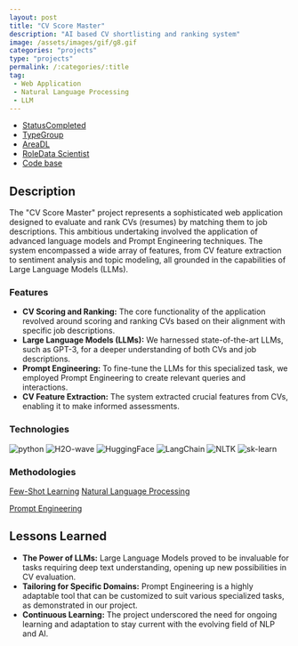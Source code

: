 ```yaml
---
layout: post
title: "CV Score Master"
description: "AI based CV shortlisting and ranking system"
image: /assets/images/gif/g8.gif
categories: "projects"
type: "projects"
permalink: /:categories/:title
tag:
 - Web Application
 - Natural Language Processing
 - LLM
---
```


<div id="main">
	<section id='second'>
		<div class="inner no-padding">
			<div class="tag-container">
                    <ul class="actions">
                        <li><a href="#" class="button special small disable">Status</a><a href="#" class="button small disable">Completed</a></li>
                        <li><a href="#" class="button special small disable">Type</a><a href="#" class="button small disable">Group</a></li>
                        <li><a href="#" class="button special small disable">Area</a><a href="#" class="button small disable">DL</a></li>
						<li><a href="#" class="button special small disable">Role</a><a href="#" class="button small disable">Data Scientist</a></li>
						<li><a href="#" class="button special small disable"><i class="fab fa-github"></i></a><a href="https://github.com/nipdep/CVScoreMaster" class="button small">Code base</a></li>
                    </ul>
            </div>
			<div>
				<h2>Description</h2>
				<p>The "CV Score Master" project represents a sophisticated web application designed to evaluate and rank CVs (resumes) by matching them to job descriptions. This ambitious undertaking involved the application of advanced language models and Prompt Engineering techniques. The system encompassed a wide array of features, from CV feature extraction to sentiment analysis and topic modeling, all grounded in the capabilities of Large Language Models (LLMs).</p>
					<h3>Features</h3>
					<ul class='fa-ul'>
						<li><i class="fa-li fa fa-check-square"></i><b>CV Scoring and Ranking:</b> The core functionality of the application revolved around scoring and ranking CVs based on their alignment with specific job descriptions.</li>
						<li><i class="fa-li fa fa-check-square"></i><b>Large Language Models (LLMs):</b> We harnessed state-of-the-art LLMs, such as GPT-3, for a deeper understanding of both CVs and job descriptions.</li>
						<li><i class="fa-li fa fa-check-square"></i><b>Prompt Engineering:</b> To fine-tune the LLMs for this specialized task, we employed Prompt Engineering to create relevant queries and interactions.</li>
						<li><i class="fa-li fa fa-check-square"></i><b>CV Feature Extraction:</b> The system extracted crucial features from CVs, enabling it to make informed assessments.</li>
					</ul>
			</div>
			<div class="row">
				<div class="6u 12u$(small)">
					<h3>Technologies</h3>
					<div class='logos-container'>
						<img src="{% link /assets/images/logos/python.png %}" alt="python" class="logos">
						<img src="{% link /assets/images/logos/h2o_wave.png %}" alt="H2O-wave" class="logos">
						<img src="{% link /assets/images/logos/huggingface.png %}" alt="HuggingFace" class="logos">
						<img src="{% link /assets/images/logos/langchain.png %}" alt="LangChain" class="logos">
						<img src="{% link /assets/images/logos/nltk.png %}" alt="NLTK" class="logos">
						<img src="{% link /assets/images/logos/sk_learn.png %}" alt="sk-learn" class="logos">
					</div>
				</div>
				<div class="6u$ 12u$(small) ">
					<h3>Methodologies</h3>
					<p>
					  <a href="#" class="button small disable"LLM</a>
					  <a href="#" class="button small disable">Few-Shot Learning</a>
					  <a href="#" class="button small disable">Natural Language Processing</a></p>
					  <a href="#" class="button small disable">Prompt Engineering</a></p>
				</div>
			</div>
		</div>
	</section>
	<section id='third'>
		<div class="inner no-padding">
			<!-- <div>
				<h2>Project Visualization</h2>
				<div id="slider">  
					<div class="slides">  
					<img src="https://hhsbanner.com/wp-content/uploads/2019/03/victoria_falls-900x300.jpg" width="100%" />
					</div>
					<div class="slides">  
					<img src="https://blog.cognifit.com/wp-content/uploads/2019/11/hiking-900x300.jpg" width="100%" />
					</div>
					<div class="slides">  
					<img src="https://travelfree.info/wp-content/uploads/2018/02/croatia-waterfall-in-deep-forest-of-Cr-12755165-900x300.jpg" width="100%" />
					</div> 
					<div class="slides">  
					<img src="https://www.piemonturismo.it/site/wp-content/uploads/2014/07/13-laghi-grande.jpg" width="100%" />
					</div> 
					<div class="slides">  
					<img src="https://improvephotography.com/wp-content/uploads/2017/09/Julian-Baird-20170914-3-900px.jpg" width="100%" />
					</div>  
				</div>
				<script src="{{ site.baseurl }}/assets/js/image_slider.js"></script>
			</div> -->
			<div>
				<h2>Lessons Learned</h2>
				<ul class='fa-ul'>
					<li><i class="fa-li fa fa-check-square"></i><b>The Power of LLMs:</b> Large Language Models proved to be invaluable for tasks requiring deep text understanding, opening up new possibilities in CV evaluation.</li>
					<li><i class="fa-li fa fa-check-square"></i><b>Tailoring for Specific Domains:</b> Prompt Engineering is a highly adaptable tool that can be customized to suit various specialized tasks, as demonstrated in our project.</li>
					<li><i class="fa-li fa fa-check-square"></i><b>Continuous Learning:</b> The project underscored the need for ongoing learning and adaptation to stay current with the evolving field of NLP and AI.</li>
				</ul>
			</div>
		</div>
	</section>
</div>



	

